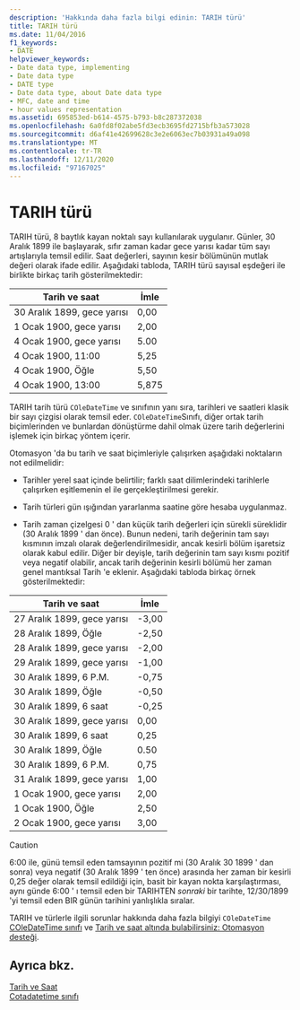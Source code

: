 ```yaml
---
description: 'Hakkında daha fazla bilgi edinin: TARIH türü'
title: TARIH türü
ms.date: 11/04/2016
f1_keywords:
- DATE
helpviewer_keywords:
- Date data type, implementing
- Date data type
- DATE type
- Date data type, about Date data type
- MFC, date and time
- hour values representation
ms.assetid: 695853ed-b614-4575-b793-b8c287372038
ms.openlocfilehash: 6a0fd8f02abe5fd3ecb3695fd2715bfb3a573028
ms.sourcegitcommit: d6af41e42699628c3e2e6063ec7b03931a49a098
ms.translationtype: MT
ms.contentlocale: tr-TR
ms.lasthandoff: 12/11/2020
ms.locfileid: "97167025"
---
```

# <a name="date-type"></a>TARIH türü

TARIH türü, 8 baytlık kayan noktalı sayı kullanılarak uygulanır. Günler, 30 Aralık 1899 ile başlayarak, sıfır zaman kadar gece yarısı kadar tüm sayı artışlarıyla temsil edilir. Saat değerleri, sayının kesir bölümünün mutlak değeri olarak ifade edilir. Aşağıdaki tabloda, TARIH türü sayısal eşdeğeri ile birlikte birkaç tarih gösterilmektedir:

|Tarih ve saat|İmle|
|-------------------|--------------------|
|30 Aralık 1899, gece yarısı|0,00|
|1 Ocak 1900, gece yarısı|2,00|
|4 Ocak 1900, gece yarısı|5.00|
|4 Ocak 1900, 11:00|5,25|
|4 Ocak 1900, Öğle|5,50|
|4 Ocak 1900, 13:00|5,875|

TARIH tarih türü `COleDateTime` ve sınıfının yanı sıra, tarihleri ve saatleri klasik bir sayı çizgisi olarak temsil eder. `COleDateTime`Sınıfı, diğer ortak tarih biçimlerinden ve bunlardan dönüştürme dahil olmak üzere tarih değerlerini işlemek için birkaç yöntem içerir.

Otomasyon 'da bu tarih ve saat biçimleriyle çalışırken aşağıdaki noktaların not edilmelidir:

- Tarihler yerel saat içinde belirtilir; farklı saat dilimlerindeki tarihlerle çalışırken eşitlemenin el ile gerçekleştirilmesi gerekir.

- Tarih türleri gün ışığından yararlanma saatine göre hesaba uygulanmaz.

- Tarih zaman çizelgesi 0 ' dan küçük tarih değerleri için sürekli süreklidir (30 Aralık 1899 ' dan önce). Bunun nedeni, tarih değerinin tam sayı kısmının imzalı olarak değerlendirilmesidir, ancak kesirli bölüm işaretsiz olarak kabul edilir. Diğer bir deyişle, tarih değerinin tam sayı kısmı pozitif veya negatif olabilir, ancak tarih değerinin kesirli bölümü her zaman genel mantıksal Tarih 'e eklenir. Aşağıdaki tabloda birkaç örnek gösterilmektedir:

|Tarih ve saat|İmle|
|-------------------|--------------------|
|27 Aralık 1899, gece yarısı|-3,00|
|28 Aralık 1899, Öğle|-2,50|
|28 Aralık 1899, gece yarısı|-2,00|
|29 Aralık 1899, gece yarısı|-1,00|
|30 Aralık 1899, 6 P.M.|-0,75|
|30 Aralık 1899, Öğle|-0,50|
|30 Aralık 1899, 6 saat|-0,25|
|30 Aralık 1899, gece yarısı|0,00|
|30 Aralık 1899, 6 saat|0,25|
|30 Aralık 1899, Öğle|0.50|
|30 Aralık 1899, 6 P.M.|0,75|
|31 Aralık 1899, gece yarısı|1,00|
|1 Ocak 1900, gece yarısı|2,00|
|1 Ocak 1900, Öğle|2,50|
|2 Ocak 1900, gece yarısı|3,00|

> [!CAUTION]
> 6:00 ile, günü temsil eden tamsayının pozitif mi (30 Aralık 30 1899 ' dan sonra) veya negatif (30 Aralık 1899 ' ten önce) arasında her zaman bir kesirli 0,25 değer olarak temsil edildiği için, basit bir kayan nokta karşılaştırması, aynı günde 6:00 ' ı temsil eden bir TARIHTEN *sonraki* bir tarihte, 12/30/1899 'yi temsil eden BIR günün tarihini yanlışlıkla sıralar.

TARIH ve türlerle ilgili sorunlar hakkında daha fazla bilgiyi `COleDateTime` [COleDateTime sınıfı](../atl-mfc-shared/reference/coledatetime-class.md) ve [Tarih ve saat altında bulabilirsiniz: Otomasyon desteği](./date-and-time.md).

## <a name="see-also"></a>Ayrıca bkz.

[Tarih ve Saat](../atl-mfc-shared/date-and-time.md)<br/>
[Cotadatetime sınıfı](../atl-mfc-shared/reference/coledatetime-class.md)
